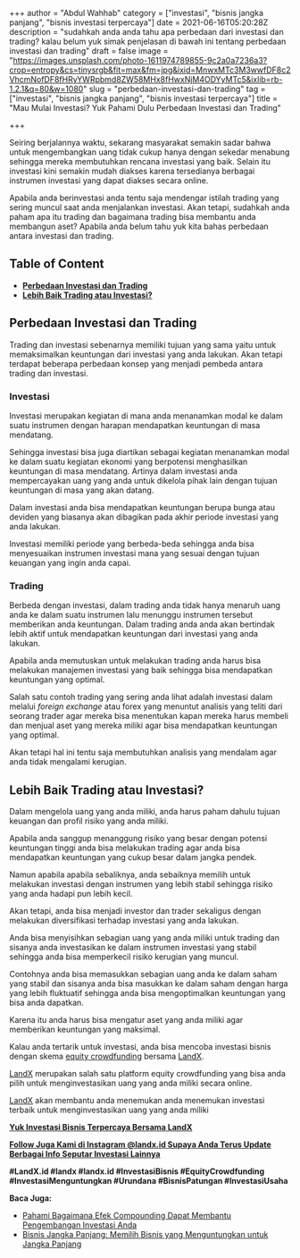 +++
author = "Abdul Wahhab"
category = ["investasi", "bisnis jangka panjang", "bisnis investasi terpercaya"]
date = 2021-06-16T05:20:28Z
description = "sudahkah anda  anda tahu apa perbedaan dari investasi dan trading? kalau belum yuk simak penjelasan di bawah ini tentang perbedaan investasi dan trading"
draft = false
image = "https://images.unsplash.com/photo-1611974789855-9c2a0a7236a3?crop=entropy&cs=tinysrgb&fit=max&fm=jpg&ixid=MnwxMTc3M3wwfDF8c2VhcmNofDF8fHRyYWRpbmd8ZW58MHx8fHwxNjM4ODYyMTc5&ixlib=rb-1.2.1&q=80&w=1080"
slug = "perbedaan-investasi-dan-trading"
tag = ["investasi", "bisnis jangka panjang", "bisnis investasi terpercaya"]
title = "Mau Mulai Investasi? Yuk Pahami Dulu Perbedaan Investasi dan Trading"

+++


Seiring berjalannya waktu, sekarang masyarakat semakin sadar bahwa untuk mengembangkan uang tidak cukup hanya dengan sekedar menabung sehingga mereka membutuhkan rencana investasi yang baik. Selain itu investasi kini semakin mudah diakses karena tersedianya berbagai instrumen investasi yang dapat diakses secara online.

Apabila anda berinvestasi anda tentu saja mendengar istilah trading yang sering muncul saat anda menjalankan investasi. Akan tetapi, sudahkah anda paham apa itu trading dan bagaimana trading bisa membantu anda membangun aset? Apabila anda belum tahu yuk kita bahas perbedaan antara investasi dan trading.

## Table of Content

* **[Perbedaan Investasi dan Trading](#perbedaan-investasi-dan-trading)**
* **[Lebih Baik Trading atau Investasi?](#lebih-baik-trading-atau-investasi)**

## Perbedaan Investasi dan Trading

Trading dan investasi sebenarnya memiliki tujuan yang sama yaitu untuk memaksimalkan keuntungan dari investasi yang anda lakukan. Akan tetapi terdapat beberapa perbedaan konsep yang menjadi pembeda antara trading dan investasi.

### Investasi 

Investasi merupakan kegiatan di mana anda menanamkan modal ke dalam suatu instrumen dengan harapan mendapatkan keuntungan di masa mendatang.

Sehingga investasi bisa juga diartikan sebagai kegiatan menanamkan modal ke dalam suatu kegiatan ekonomi yang berpotensi menghasilkan keuntungan di masa mendatang. Artinya dalam investasi anda mempercayakan uang yang anda untuk dikelola pihak lain dengan tujuan keuntungan di masa yang akan datang.

Dalam investasi anda bisa mendapatkan keuntungan berupa bunga atau deviden yang biasanya akan dibagikan pada akhir periode investasi yang anda lakukan.

Investasi memiliki periode yang berbeda-beda sehingga anda bisa menyesuaikan instrumen investasi mana yang sesuai dengan tujuan keuangan yang ingin anda capai.

### Trading

Berbeda dengan investasi, dalam trading anda tidak hanya menaruh uang anda ke dalam suatu instrumen lalu menunggu instrumen tersebut memberikan anda keuntungan. Dalam trading anda anda akan bertindak lebih aktif untuk mendapatkan keuntungan dari investasi yang anda lakukan.

Apabila anda memutuskan untuk melakukan trading anda harus bisa melakukan manajemen investasi yang baik sehingga bisa mendapatkan keuntungan yang optimal.

Salah satu contoh trading yang sering anda lihat adalah investasi dalam melalui _foreign exchange_ atau forex yang menuntut analisis yang teliti dari seorang trader agar mereka bisa menentukan kapan mereka harus membeli dan menjual aset yang mereka miliki agar bisa mendapatkan keuntungan yang optimal.

Akan tetapi hal ini tentu saja membutuhkan analisis yang mendalam agar anda tidak mengalami kerugian.

## Lebih Baik Trading atau Investasi?

Dalam mengelola uang yang anda miliki, anda harus paham dahulu tujuan keuangan dan profil risiko yang anda miliki.

Apabila anda sanggup menanggung risiko yang besar dengan potensi keuntungan tinggi anda bisa melakukan trading agar anda bisa mendapatkan keuntungan yang cukup besar dalam jangka pendek.

Namun apabila apabila sebaliknya, anda sebaiknya memilih untuk melakukan investasi dengan instrumen yang lebih stabil sehingga risiko yang anda hadapi pun lebih kecil.

Akan tetapi, anda bisa menjadi investor dan trader sekaligus dengan melakukan diversifikasi terhadap investasi yang anda lakukan.

Anda bisa menyisihkan sebagian uang yang anda miliki untuk trading dan sisanya anda investasikan ke dalam instrumen investasi yang stabil sehingga anda bisa memperkecil risiko kerugian yang muncul.

Contohnya anda bisa memasukkan sebagian uang anda ke dalam saham yang stabil dan sisanya anda bisa masukkan ke dalam saham dengan harga yang lebih fluktuatif sehingga anda bisa mengoptimalkan keuntungan yang bisa anda dapatkan.

Karena itu anda harus bisa mengatur aset yang anda miliki agar memberikan keuntungan yang maksimal.

Kalau anda tertarik untuk investasi, anda bisa mencoba investasi bisnis dengan skema [equity crowdfunding](https://landx.id/) bersama [LandX](https://landx.id/).

[LandX](https://landx.id/) merupakan salah satu platform equity crowdfunding yang bisa anda pilih untuk menginvestasikan uang yang anda miliki secara online.

[LandX](https://landx.id/) akan membantu anda menemukan anda menemukan investasi terbaik untuk menginvestasikan uang yang anda miliki

**[Yuk Investasi Bisnis Terpercaya Bersama LandX](https://landx.id/)**

**[Follow Juga Kami di Instagram @landx.id Supaya Anda Terus Update Berbagai Info Seputar Investasi Lainnya](https://instagram.com/landx.id?utm_medium=copy_link)**

**#LandX.id    #landx         #landx.id    #InvestasiBisnis    #EquityCrowdfunding    #InvestasiMenguntungkan    #Urundana    #BisnisPatungan    #InvestasiUsaha**

**Baca Juga:**

* [Pahami Bagaimana Efek Compounding Dapat Membantu Pengembangan Investasi Anda](https://landx.id/blog/pahami-bagaimana-efek-compounding-dapat-membantu-pengembangan-investasi-anda/)
* [Bisnis Jangka Panjang: Memilih Bisnis yang Menguntungkan untuk Jangka Panjang](https://landx.id/blog/bisnis-menguntungkan-jangka-panjang/)

